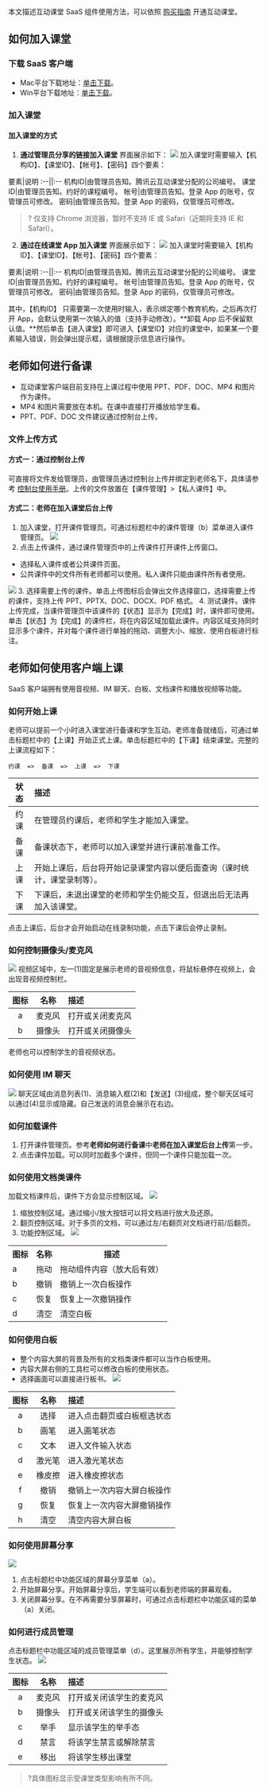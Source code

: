 本文描述互动课堂 SaaS 组件使用方法，可以依照 [购买指南](https://cloud.tencent.com/document/product/680/34356) 开通互动课堂。

## 如何加入课堂
### 下载 SaaS 客户端
- Mac平台下载地址：[单击下载](http://dldir1.qq.com/hudongzhibo/Saas/TClass_Saas.dmg)。
- Win平台下载地址：[单击下载](http://dldir1.qq.com/hudongzhibo/Saas/TClass_Setup_Saas.exe)。

### 加入课堂
#### 加入课堂的方式
1. **通过管理员分享的链接加入课堂**
界面展示如下：
![](https://main.qcloudimg.com/raw/81d91935156c36a5475bab2df46b7546.png)
加入课堂时需要输入【机构ID】、【课堂ID】、【帐号】、【密码】四个要素：

要素|说明
:--||:--
机构ID|由管理员告知。腾讯云互动课堂分配的公司编号。
课堂ID|由管理员告知。约好的课程编号。
帐号|由管理员告知。登录 App 的账号，仅管理员可修改。
密码|由管理员告知。登录 App 的密码，仅管理员可修改。

 >? 仅支持 Chrome 浏览器，暂时不支持 IE 或 Safari（近期将支持 IE 和 Safari）。

2. **通过在线课堂 App 加入课堂**
界面展示如下：
![](https://main.qcloudimg.com/raw/effced3fff5191fd137b3d5a3ab2befc.png)
加入课堂时需要输入【机构ID】、【课堂ID】、【帐号】、【密码】四个要素：

要素|说明
:--||:--
机构ID|由管理员告知。腾讯云互动课堂分配的公司编号。
课堂ID|由管理员告知。约好的课程编号。
帐号|由管理员告知。登录 App 的账号，仅管理员可修改。
密码|由管理员告知。登录 App 的密码，仅管理员可修改。

 其中，【机构ID】 只需要第一次使用时输入，表示绑定哪个教育机构，之后再次打开 App，会默认使用第一次输入的值（支持手动修改）。**卸载 App 后不保留默认值。**然后单击【进入课堂】即可进入【课堂ID】对应的课堂中，如果某一个要素输入错误，则会弹出提示框，请根据提示信息进行操作。

## 老师如何进行备课

- 互动课堂客户端目前支持在上课过程中使用 PPT、PDF、DOC、MP4 和图片作为课件。
- MP4 和图片需要放在本机。在课中直接打开播放给学生看。
- PPT、PDF、DOC 文件建议通过控制台上传。

### 文件上传方式
####  方式一：通过控制台上传
可直接将文件发给管理员，由管理员通过控制台上传并绑定到老师名下，具体请参考 [控制台使用手册](https://cloud.tencent.com/document/product/680/37505)。上传的文件放置在【课件管理】>【私人课件】中。
####  方式二：老师在加入课堂后台上传
1. 加入课堂，打开课件管理页。可通过标题栏中的课件管理（b）菜单进入课件管理页。
![](https://main.qcloudimg.com/raw/7a2380d01a098578246491d8c9426a77.png)
2. 点击上传课件，通过课件管理页中的上传课件打开课件上传窗口。
 - 选择私人课件或者公共课件页面。
 - 公共课件中的文件所有老师都可以使用。私人课件只能由课件所有者使用。

 ![](https://main.qcloudimg.com/raw/ac993bebe7dfbe8c58af170da6c20e67.png)
3. 选择需要上传的课件。单击上传图标后会弹出文件选择窗口，选择需要上传的课件，支持上传 PPT、PPTX、DOC、DOCX、PDF 格式。
4. 测试课件。课件上传完成，当课件管理页中该课件的【状态】显示为【完成】时，课件即可使用。单击【状态】为【完成】的课件栏，将在内容区域加载此课件。内容区域支持同时显示多个课件，并对每个课件进行单独的拖动、调整大小、缩放、使用白板进行标注。

## 老师如何使用客户端上课
SaaS 客户端拥有使用音视频、IM 聊天、白板、文档课件和播放视频等功能。

### 如何开始上课
老师可以提前一个小时进入课堂进行备课和学生互动。老师准备就绪后，可通过单击标题栏中的【上课】开始正式上课。单击标题栏中的【下课】结束课堂。完整的上课流程如下：
```
约课  =>  备课  =>  上课  =>  下课
```

状态|描述
:--:|:--
约课 | 在管理员约课后，老师和学生才能加入课堂。
备课 | 备课状态下，老师可以加入课堂并进行课前准备工作。
上课 | 开始上课后，后台将开始记录课堂内容以便后面查询（课时统计，课堂录制等）。
下课 | 下课后，未退出课堂的老师和学生仍能交互，但退出后无法再加入该课堂。

点击上课后，后台才会开始启动在线录制功能，点击下课后会停止录制。

### 如何控制摄像头/麦克风
![](https://main.qcloudimg.com/raw/a1acb4431ec3b4d211c2358bd895707d.png)
视频区域中，左一(1)固定是展示老师的音视频信息，将鼠标悬停在视频上，会出现音视频控制栏。

图标|名称|描述
:--:|:--:|:--
a| 麦克风 | 打开或关闭麦克风
b| 摄像头 | 打开或关闭摄像头

老师也可以控制学生的音视频状态。
### 如何使用 IM 聊天
![](https://main.qcloudimg.com/raw/b65b96859859e1883e11a4dfa24b0a7f.png)
聊天区域由消息列表(1)、消息输入框(2)和【发送】(3)组成，整个聊天区域可以通过(4)显示或隐藏。自己发送的消息会展示在右边。

### 如何加载课件
1. 打开课件管理页。参考**老师如何进行备课**中**老师在加入课堂后台上传**第一步。
2. 点击课件加载。可以同时加截多个课件，但同一个课件只能加载一次。

### 如何使用文档类课件
加载文档课件后，课件下方会显示控制区域。
![](https://main.qcloudimg.com/raw/b135d1131a7900d90ef651b4de4c7bb8.png)
1. 缩放控制区域。通过缩小/放大按钮可以将文档进行放大及还原。
2. 翻页控制区域。对于多页的文档，可以通过左/右翻页对文档进行前/后翻页。
3. 功能控制区域。
![](https://main.qcloudimg.com/raw/0bc792049ecb035bbde9fd40ab1b31d1.png)
<table>
<tr>
<th>图标</th>
<th>名称</th>
<th>描述</th>
</tr>
<tr>
<td>a</td>
<td>拖动</td>
<td>拖动组件内容（放大后有效）</td>
</tr>
<tr>
<td>b</td>
<td>撤销</td>
<td>	撤销上一次白板操作</td>
</tr>
<tr>
<td>c</td>
<td>恢复</td>
<td>恢复上一次撤销操作</td>
</tr>
<tr>
<td>d</td>
<td>清空</td>
<td>清空白板</td>
</tr>
</table>

### 如何使用白板
- 整个内容大屏的背景及所有的文档类课件都可以当作白板使用。
- 内容大屏右侧的工具栏可以修改白板的使用状态。
- 选择画面可以直接进行板书。
![](https://main.qcloudimg.com/raw/ddb52bdb486a9450f02948392fa65fab.png)

图标|名称|描述
:--:|:--:|:--
a| 选择 | 进入点击翻页或白板框选状态
b| 画笔 | 进入画笔状态
c| 文本 | 进入文件输入状态
d| 激光笔 | 进入激光笔状态
e| 橡皮擦 | 进入橡皮擦状态
f| 撤销 | 撤销上一次内容大屏白板操作
g| 恢复 | 恢复上一次内容大屏撤销操作
h| 清空 | 清空内容大屏白板


###  如何使用屏幕分享
![](https://main.qcloudimg.com/raw/7a2380d01a098578246491d8c9426a77.png)
1. 点击标题栏中功能区域的屏幕分享菜单（a）。
2. 开始屏幕分享。开始屏幕分享后，学生端可以看到老师端的屏幕观看。
3. 关闭屏幕分享。在不再需要分享屏幕时，可通过点击标题栏中功能区域的菜单（a）关闭。


###  如何进行成员管理
点击标题栏中功能区域的成员管理菜单（d）。这里展示所有学生，并能够控制学生状态。
![](https://main.qcloudimg.com/raw/ca7265714dbcfc0e1dd6fbbad0655d73.png)

图标|名称|描述
:--:|:--:|:--
a| 麦克风 | 打开或关闭该学生的麦克风
b| 摄像头 | 打开或关闭该学生的摄像头
c| 举手 | 显示该学生的举手态
d| 禁言 | 将该学生禁言或解除禁言
e| 移出 | 将该学生移出课堂

>?具体图标显示受课堂类型影响有所不同。
